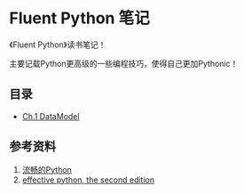# Fluent Python 笔记

《Fluent Python》读书笔记！

主要记载Python更高级的一些编程技巧，使得自己更加Pythonic！

## 目录
- [Ch.1 DataModel](https://github.com/Amihua/learning-with-AML/blob/main/Fluent%20Python/Ch1.%20DataModel.ipynb)
## 参考资料
1. [流畅的Python](https://www.ituring.com.cn/book/1564)
2. [effective python, the second edition](https://effectivepython.com/)
